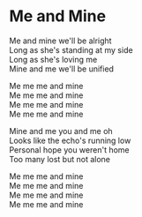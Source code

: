 # Me and Mine  

Me and mine we'll be alright  
Long as she's standing at my side  
Long as she's loving me  
Mine and me we'll be unified  

Me me me and mine  
Me me me and mine  
Me me me and mine  
Me me me and mine  

Mine and me you and me oh  
Looks like the echo's running low  
Personal hope you weren't home  
Too many lost but not alone  

Me me me and mine  
Me me me and mine  
Me me me and mine  
Me me me and mine  
